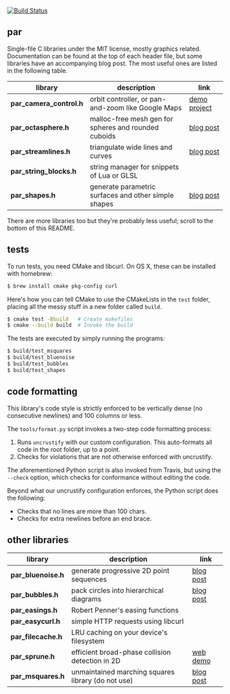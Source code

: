 [![Build Status](https://travis-ci.org/prideout/par.svg?branch=master)](https://travis-ci.org/prideout/par)

## par

Single-file C libraries under the MIT license, mostly graphics related.
Documentation can be found at the top of each header file, but some libraries have an accompanying blog post.
The most useful ones are listed in the following table.

library    | description  | link
------------------- | ---- | ---
**par_camera_control.h** | orbit controller, or pan-and-zoom like Google Maps | [demo project](https://github.com/prideout/camera_demo)
**par_octasphere.h** | malloc-free mesh gen for spheres and rounded cuboids | [blog post](https://prideout.net/blog/octasphere)
**par_streamlines.h** | triangulate wide lines and curves | [blog post](https://prideout.net/blog/par_streamlines/)
**par_string_blocks.h** | string manager for snippets of Lua or GLSL |
**par_shapes.h** | generate parametric surfaces and other simple shapes | [blog post](https://prideout.net/shapes)

There are more libraries too but they're probably less useful; scroll to the bottom of this README.

## tests

To run tests, you need CMake and libcurl.  On OS X, these can be installed with homebrew:

```bash
$ brew install cmake pkg-config curl
```

Here's how you can tell CMake to use the CMakeLists in the `test` folder, placing all the messy stuff in a new folder called `build`.

```bash
$ cmake test -Bbuild   # Create makefiles
$ cmake --build build  # Invoke the build
```

The tests are executed by simply running the programs:
```bash
$ build/test_msquares
$ build/test_bluenoise
$ build/test_bubbles
$ build/test_shapes
```

## code formatting

This library's code style is strictly enforced to be vertically dense (no consecutive newlines) and 100 columns or less.

The `tools/format.py` script invokes a two-step code formatting process:

1. Runs `uncrustify` with our custom configuration.  This auto-formats all code in the root folder, up to a point.
1. Checks for violations that are not otherwise enforced with uncrustify.

The aforementioned Python script is also invoked from Travis, but using the `--check` option, which checks for conformance without editing the code.

Beyond what our uncrustify configuration enforces, the Python script does the following:

- Checks that no lines are more than 100 chars.
- Checks for extra newlines before an end brace.

## other libraries

library    | description  | link
------------------- | ---- | ---
**par_bluenoise.h** | generate progressive 2D point sequences | [blog post](https://prideout.net/recursive-wang-tiles)
**par_bubbles.h** | pack circles into hierarchical diagrams | [blog post](https://prideout.net/bubbles)
**par_easings.h** | Robert Penner's easing functions |
**par_easycurl.h** | simple HTTP requests using libcurl |
**par_filecache.h** | LRU caching on your device's filesystem |
**par_sprune.h** | efficient broad-phase collision detection in 2D | [web demo](https://prideout.net/d3cpp/)
**par_msquares.h** | unmaintained marching squares library (do not use) | [blog post](https://prideout.net/marching-squares)

